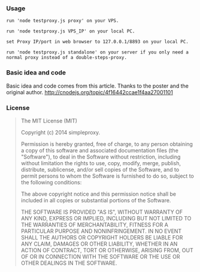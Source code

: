 ### Usage
```
run 'node testproxy.js proxy' on your VPS.
```
```
run 'node testproxy.js VPS_IP' on your local PC.
```
```
set Proxy IP/port in web browser to 127.0.0.1/8893 on your local PC.
```
```
run 'node testproxy.js standalone' on your server if you only need a normal proxy instead of a double-steps-proxy.
```

### Basic idea and code
Basic idea and code comes from this article. Thanks to the poster and the original author.
http://cnodejs.org/topic/4f16442ccae1f4aa27001101

### License

>The MIT License (MIT)
>
>Copyright (c) 2014 simpleproxy.
>
>Permission is hereby granted, free of charge, to any person obtaining a copy
>of this software and associated documentation files (the "Software"), to deal
>in the Software without restriction, including without limitation the rights
>to use, copy, modify, merge, publish, distribute, sublicense, and/or sell
>copies of the Software, and to permit persons to whom the Software is
>furnished to do so, subject to the following conditions:
>
>The above copyright notice and this permission notice shall be included in
>all copies or substantial portions of the Software.
>
>THE SOFTWARE IS PROVIDED "AS IS", WITHOUT WARRANTY OF ANY KIND, EXPRESS OR
>IMPLIED, INCLUDING BUT NOT LIMITED TO THE WARRANTIES OF MERCHANTABILITY,
>FITNESS FOR A PARTICULAR PURPOSE AND NONINFRINGEMENT. IN NO EVENT SHALL THE
>AUTHORS OR COPYRIGHT HOLDERS BE LIABLE FOR ANY CLAIM, DAMAGES OR OTHER
>LIABILITY, WHETHER IN AN ACTION OF CONTRACT, TORT OR OTHERWISE, ARISING FROM,
>OUT OF OR IN CONNECTION WITH THE SOFTWARE OR THE USE OR OTHER DEALINGS IN
>THE SOFTWARE.
